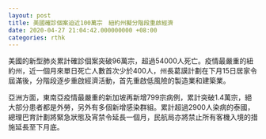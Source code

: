 ```yaml
---
layout: post
title: 美國確診個案迫近100萬宗　紐約州擬分階段重啟經濟
date: 2020-04-27 21:04:42.000000000 +08:00
categories: rthk
---
```


美國的新型肺炎累計確診個案突破96萬宗，超過54000人死亡。疫情最嚴重的紐約州，近一個月來單日死亡人數首次少於400人，州長葛謨計劃在下月15日居家令屆滿後，分階段逐步重啟經濟活動，首先重啟低風險的製造業和建築業。

亞洲方面，東南亞疫情最嚴重的新加坡再新增799宗病例，累計突破1.4萬宗，絕大部分患者都是外勞，另外有多個新增感染群組。累計超過2900人染病的泰國，總理巴育計劃將緊急狀態及宵禁令延長一個月，民航局亦將禁止所有客機入境的措施延長至下月底。
